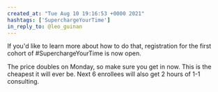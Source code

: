 ```yaml
---
created_at: "Tue Aug 10 19:16:53 +0000 2021"
hashtags: ['SuperchargeYourTime']
in_reply_to: @leo_guinan
---
```


If you'd like to learn more about how to do that, registration for the first cohort of #SuperchargeYourTime is now open.

The price doubles on Monday, so make sure you get in now. This is the cheapest it will ever be. Next 6 enrollees will also get 2 hours of 1-1 consulting.